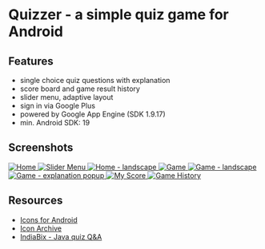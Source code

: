 Quizzer - a simple quiz game for Android
========================================

Features
--------
* single choice quiz questions with explanation
* score board and game result history
* slider menu, adaptive layout
* sign in via Google Plus
* powered by Google App Engine (SDK 1.9.17)
* min. Android SDK: 19

Screenshots
-----------
<a href="https://github.com/zezutom/zezutom.github.io/blob/master/img/quizzer-android/home.png" target="_blank">
<img border="0" alt="Home" src="https://github.com/zezutom/zezutom.github.io/blob/master/img/quizzer-android/thumbnails/home.png">
</a>
<a href="https://github.com/zezutom/zezutom.github.io/blob/master/img/quizzer-android/slider_menu.png" target="_blank">
<img border="0" alt="Slider Menu" src="https://github.com/zezutom/zezutom.github.io/blob/master/img/quizzer-android/thumbnails/slider_menu.png">
</a>
<a href="https://github.com/zezutom/zezutom.github.io/blob/master/img/quizzer-android/home_landscape.png" target="_blank">
<img border="0" alt="Home - landscape" src="https://github.com/zezutom/zezutom.github.io/blob/master/img/quizzer-android/thumbnails/home_landscape.png">
</a>
<a href="https://github.com/zezutom/zezutom.github.io/blob/master/img/quizzer-android/game.png" target="_blank">
<img border="0" alt="Game" src="https://github.com/zezutom/zezutom.github.io/blob/master/img/quizzer-android/thumbnails/game.png">
</a>
<a href="https://github.com/zezutom/zezutom.github.io/blob/master/img/quizzer-android/game_landscape.png" target="_blank">
<img border="0" alt="Game - landscape" src="https://github.com/zezutom/zezutom.github.io/blob/master/img/quizzer-android/thumbnails/game_landscape.png">
</a>
<a href="https://github.com/zezutom/zezutom.github.io/blob/master/img/quizzer-android/game_explanation_popup.png" target="_blank">
<img border="0" alt="Game - explanation popup" src="https://github.com/zezutom/zezutom.github.io/blob/master/img/quizzer-android/thumbnails/game_explanation_popup.png">
</a>
<a href="https://github.com/zezutom/zezutom.github.io/blob/master/img/quizzer-android/my_score.png" target="_blank">
<img border="0" alt="My Score" src="https://github.com/zezutom/zezutom.github.io/blob/master/img/quizzer-android/thumbnails/my_score.png">
</a>
<a href="https://github.com/zezutom/zezutom.github.io/blob/master/img/quizzer-android/game_results.png" target="_blank">
<img border="0" alt="Game History" src="https://github.com/zezutom/zezutom.github.io/blob/master/img/quizzer-android/thumbnails/game_results.png">
</a>

Resources
---------
 * [Icons for Android](http://www.icons4android.com)
 * [Icon Archive](http://www.iconarchive.com)
 * [IndiaBix - Java quiz Q&A](http://www.indiabix.com/java-programming/questions-and-answers/)



